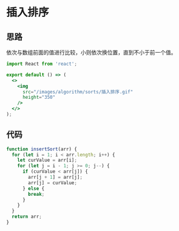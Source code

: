 # 插入排序

## 思路
依次与数组前面的值进行比较，小则依次换位置，直到不小于前一个值。
```jsx | inline
import React from 'react';

export default () => (
  <>
    <img
      src="/images/algorithm/sorts/插入排序.gif"
      height="350"
    />
  </>
);
```

## 代码
```js
function insertSort(arr) {
  for (let i = 1; i < arr.length; i++) {
    let curValue = arr[i];
    for (let j = i - 1; j >= 0; j--) {
      if (curValue < arr[j]) {
        arr[j + 1] = arr[j];
        arr[j] = curValue;
      } else {
        break;
      }
    }
  }
  return arr;
}
```
